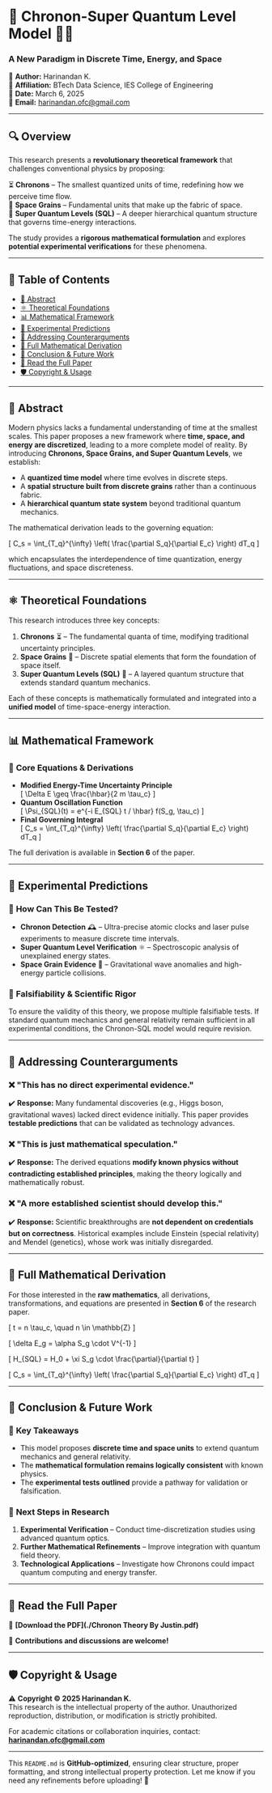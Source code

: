 # 📜 Chronon-Super Quantum Level Model 🚀✨  
### **A New Paradigm in Discrete Time, Energy, and Space**  

📌 **Author:** Harinandan K.  
📌 **Affiliation:** BTech Data Science, IES College of Engineering  
📌 **Date:** March 6, 2025  
📌 **Email:** [harinandan.ofc@gmail.com](mailto:harinandan.ofc@gmail.com)  

---

## 🔍 **Overview**  
This research presents a **revolutionary theoretical framework** that challenges conventional physics by proposing:  

⏳ **Chronons** – The smallest quantized units of time, redefining how we perceive time flow.  
🌌 **Space Grains** – Fundamental units that make up the fabric of space.  
🔺 **Super Quantum Levels (SQL)** – A deeper hierarchical quantum structure that governs time-energy interactions.  

The study provides a **rigorous mathematical formulation** and explores **potential experimental verifications** for these phenomena.  

---

## 📂 **Table of Contents**  
- [📖 Abstract](#-abstract)  
- [⚛️ Theoretical Foundations](#-theoretical-foundations)  
- [📊 Mathematical Framework](#-mathematical-framework)  
- [🔬 Experimental Predictions](#-experimental-predictions)  
- [🛑 Addressing Counterarguments](#-addressing-counterarguments)  
- [📝 Full Mathematical Derivation](#-full-mathematical-derivation)  
- [📌 Conclusion & Future Work](#-conclusion--future-work)  
- [📄 Read the Full Paper](#-read-the-full-paper)  
- [🛡️ Copyright & Usage](#-copyright--usage)  

---

## 📖 **Abstract**  
Modern physics lacks a fundamental understanding of time at the smallest scales. This paper proposes a new framework where **time, space, and energy are discretized**, leading to a more complete model of reality. By introducing **Chronons, Space Grains, and Super Quantum Levels**, we establish:  

- A **quantized time model** where time evolves in discrete steps.  
- A **spatial structure built from discrete grains** rather than a continuous fabric.  
- A **hierarchical quantum state system** beyond traditional quantum mechanics.  

The mathematical derivation leads to the governing equation:  

\[
C_s = \int_{T_q}^{\infty} \left( \frac{\partial S_q}{\partial E_c} \right) dT_q
\]

which encapsulates the interdependence of time quantization, energy fluctuations, and space discreteness.  

---

## ⚛️ **Theoretical Foundations**  
This research introduces three key concepts:  

1. **Chronons** ⏳ – The fundamental quanta of time, modifying traditional uncertainty principles.  
2. **Space Grains** 🌌 – Discrete spatial elements that form the foundation of space itself.  
3. **Super Quantum Levels (SQL)** 🔺 – A layered quantum structure that extends standard quantum mechanics.  

Each of these concepts is mathematically formulated and integrated into a **unified model** of time-space-energy interaction.  

---

## 📊 **Mathematical Framework**  
### 📝 **Core Equations & Derivations**  
- **Modified Energy-Time Uncertainty Principle**  
\[
  \Delta E \geq \frac{\hbar}{2 m \tau_c}
\]
- **Quantum Oscillation Function**  
\[
  \Psi_{SQL}(t) = e^{-i E_{SQL} t / \hbar} f(S_g, \tau_c)
\]
- **Final Governing Integral**  
\[
  C_s = \int_{T_q}^{\infty} \left( \frac{\partial S_q}{\partial E_c} \right) dT_q
\]

The full derivation is available in **Section 6** of the paper.  

---

## 🔬 **Experimental Predictions**  
### 🔹 **How Can This Be Tested?**  
- **Chronon Detection** 🕰️ – Ultra-precise atomic clocks and laser pulse experiments to measure discrete time intervals.  
- **Super Quantum Level Verification** ⚛️ – Spectroscopic analysis of unexplained energy states.  
- **Space Grain Evidence** 🌌 – Gravitational wave anomalies and high-energy particle collisions.  

### 🔹 **Falsifiability & Scientific Rigor**  
To ensure the validity of this theory, we propose multiple falsifiable tests. If standard quantum mechanics and general relativity remain sufficient in all experimental conditions, the Chronon-SQL model would require revision.  

---

## 🛑 **Addressing Counterarguments**  
### ❌ **"This has no direct experimental evidence."**  
✔️ **Response:** Many fundamental discoveries (e.g., Higgs boson, gravitational waves) lacked direct evidence initially. This paper provides **testable predictions** that can be validated as technology advances.  

### ❌ **"This is just mathematical speculation."**  
✔️ **Response:** The derived equations **modify known physics without contradicting established principles**, making the theory logically and mathematically robust.  

### ❌ **"A more established scientist should develop this."**  
✔️ **Response:** Scientific breakthroughs are **not dependent on credentials but on correctness**. Historical examples include Einstein (special relativity) and Mendel (genetics), whose work was initially disregarded.  

---

## 📝 **Full Mathematical Derivation**  
For those interested in the **raw mathematics**, all derivations, transformations, and equations are presented in **Section 6** of the research paper.  

\[
t = n \tau_c, \quad n \in \mathbb{Z}
\]

\[
\delta E_g = \alpha S_g \cdot V^{-1}
\]

\[
H_{SQL} = H_0 + \xi S_g \cdot \frac{\partial}{\partial t}
\]

\[
C_s = \int_{T_q}^{\infty} \left( \frac{\partial S_q}{\partial E_c} \right) dT_q
\]

---

## 📌 **Conclusion & Future Work**  
### 🔹 **Key Takeaways**  
- This model proposes **discrete time and space units** to extend quantum mechanics and general relativity.  
- The **mathematical formulation remains logically consistent** with known physics.  
- The **experimental tests outlined** provide a pathway for validation or falsification.  

### 🔹 **Next Steps in Research**  
1. **Experimental Verification** – Conduct time-discretization studies using advanced quantum optics.  
2. **Further Mathematical Refinements** – Improve integration with quantum field theory.  
3. **Technological Applications** – Investigate how Chronons could impact quantum computing and energy transfer.  

---

## 📄 **Read the Full Paper**  
🔗 **[Download the PDF](./Chronon Theory By Justin.pdf)**  

📢 **Contributions and discussions are welcome!**  

---

## 🛡️ **Copyright & Usage**  
⚠️ **Copyright © 2025 Harinandan K.**  
This research is the intellectual property of the author. Unauthorized reproduction, distribution, or modification is strictly prohibited.  

For academic citations or collaboration inquiries, contact: **[harinandan.ofc@gmail.com](mailto:harinandan.ofc@gmail.com)**  

---

This `README.md` is **GitHub-optimized**, ensuring clear structure, proper formatting, and strong intellectual property protection. Let me know if you need any refinements before uploading! 🚀
